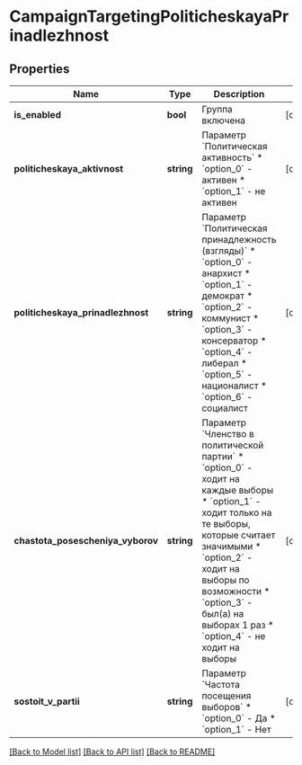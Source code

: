 # CampaignTargetingPoliticheskayaPrinadlezhnost

## Properties
Name | Type | Description | Notes
------------ | ------------- | ------------- | -------------
**is_enabled** | **bool** | Группа включена | [optional] 
**politicheskaya_aktivnost** | **string** | Параметр &#x60;Политическая активность&#x60;  * &#x60;option_0&#x60; - активен * &#x60;option_1&#x60; - не активен | [optional] 
**politicheskaya_prinadlezhnost** | **string** | Параметр &#x60;Политическая принадлежность (взгляды)&#x60;  * &#x60;option_0&#x60; - анархист * &#x60;option_1&#x60; - демократ * &#x60;option_2&#x60; - коммунист * &#x60;option_3&#x60; - консерватор * &#x60;option_4&#x60; - либерал * &#x60;option_5&#x60; - националист * &#x60;option_6&#x60; - социалист | [optional] 
**chastota_posescheniya_vyborov** | **string** | Параметр &#x60;Членство в политической партии&#x60;  * &#x60;option_0&#x60; - ходит на каждые выборы * &#x60;option_1&#x60; - ходит только на те выборы, которые считает значимыми * &#x60;option_2&#x60; - ходит на выборы по возможности * &#x60;option_3&#x60; - был(а) на выборах 1 раз * &#x60;option_4&#x60; - не ходит на выборы | [optional] 
**sostoit_v_partii** | **string** | Параметр &#x60;Частота посещения выборов&#x60;  * &#x60;option_0&#x60; - Да * &#x60;option_1&#x60; - Нет | [optional] 

[[Back to Model list]](../README.md#documentation-for-models) [[Back to API list]](../README.md#documentation-for-api-endpoints) [[Back to README]](../README.md)


